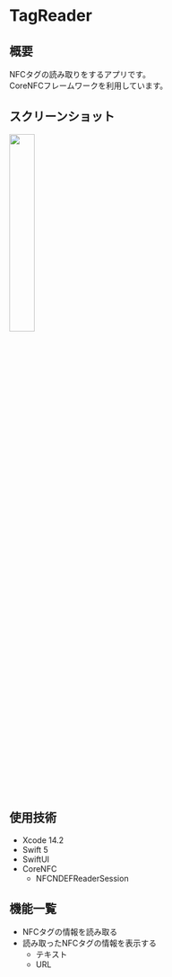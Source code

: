 #  TagReader

## 概要

NFCタグの読み取りをするアプリです。  
CoreNFCフレームワークを利用しています。

## スクリーンショット

<p>
<img src="https://user-images.githubusercontent.com/592846/222932308-9bc01e18-69bc-4beb-9005-4fb747321b7e.GIF" width="30%" />
</p>

## 使用技術

- Xcode 14.2
- Swift 5
- SwiftUI
- CoreNFC
  - NFCNDEFReaderSession
  
## 機能一覧

- NFCタグの情報を読み取る
- 読み取ったNFCタグの情報を表示する
  - テキスト
  - URL
